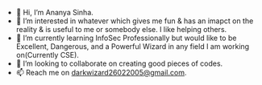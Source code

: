 - 👋 Hi, I’m Ananya Sinha.
- 👀 I’m interested in whatever which gives me fun & has an imapct on the reality & is useful to me or somebody else. I like helping others.
- 🌱 I’m currently learning InfoSec Professionally but would like to be Excellent, Dangerous, and a Powerful Wizard in any field I am working on(Currently CSE).  
- 💞 I’m looking to collaborate on creating good pieces of codes.
- 📫 Reach me on darkwizard26022005@gmail.com.
  
<!---
AnanyaSinha26/AnanyaSinha26 is a ✨ special ✨ repository because its `README.md` (this file) appears on your GitHub profile.
You can click the Preview link to take a look at your changes.
--->
